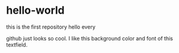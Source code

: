 # hello-world
this is the first repository
hello every

github just looks so cool.  I like this background color and font of this textfield.
